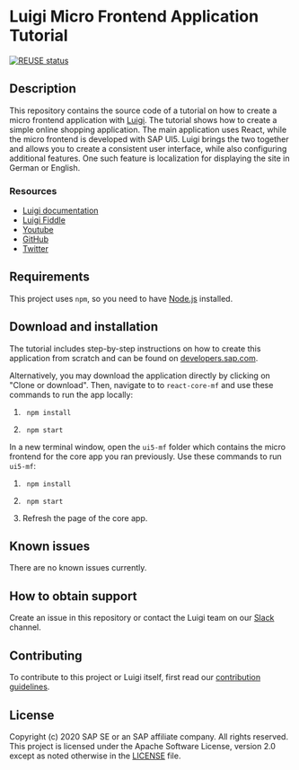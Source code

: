 # Luigi Micro Frontend Application Tutorial

[![REUSE status](https://api.reuse.software/badge/github.com/SAP-samples/luigi-micro-frontend-application)](https://api.reuse.software/info/github.com/SAP-samples/luigi-micro-frontend-application)

## Description

This repository contains the source code of a tutorial on how to create a micro frontend application with [Luigi](https://luigi-project.io). The tutorial shows how to create a simple online shopping application. The main application uses React, while the micro frontend is developed with SAP UI5. Luigi brings the two together and allows you to create a consistent user interface, while also configuring additional features. One such feature is localization for displaying the site in German or English.

### Resources

- [Luigi documentation](https://docs.luigi-project.io)
- [Luigi Fiddle](https://fiddle.luigi-project.io)
- [Youtube](https://www.youtube.com/channel/UC5WsYsHapDlg2K3iXS4n4AQ/about)
- [GitHub](https://github.com/SAP/luigi)
- [Twitter](https://twitter.com/luigiprojectio?lang=en)

## Requirements

This project uses `npm`, so you need to have [Node.js](https://nodejs.org/en/) installed.

## Download and installation

The tutorial includes step-by-step instructions on how to create this application from scratch and can be found on [developers.sap.com](https://developers.sap.com).

Alternatively, you may download the application directly by clicking on "Clone or download". Then, navigate to to `react-core-mf` and use these commands to run the app locally:
1. ```shell
    npm install
    ```
2. ```shell
    npm start
    ```
In a new terminal window, open the `ui5-mf` folder which contains the micro frontend for the core app you ran previously. Use these commands to run `ui5-mf`: 
1. ```shell
    npm install
    ```
2. ```shell
    npm start
    ```
3. Refresh the page of the core app.

## Known issues

There are no known issues currently.

## How to obtain support

Create an issue in this repository or contact the Luigi team on our [Slack](https://slack.luigi-project.io) channel.

## Contributing

To contribute to this project or Luigi itself, first read our [contribution guidelines](https://github.com/SAP/luigi/blob/master/CONTRIBUTING.md).

## License

Copyright (c) 2020 SAP SE or an SAP affiliate company. All rights reserved. This project is licensed under the Apache Software License, version 2.0 except as noted otherwise in the [LICENSE](LICENSES/Apache-2.0.txt) file.
